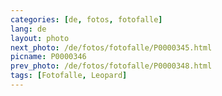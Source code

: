```yaml
---
categories: [de, fotos, fotofalle]
lang: de
layout: photo
next_photo: /de/fotos/fotofalle/P0000345.html
picname: P0000346
prev_photo: /de/fotos/fotofalle/P0000348.html
tags: [Fotofalle, Leopard]
---
```

